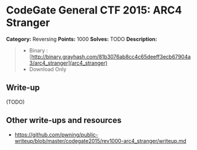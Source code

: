# CodeGate General CTF 2015: ARC4 Stranger

**Category:** Reversing
**Points:** 1000
**Solves:** TODO
**Description:** 

> - Binary : [http://binary.grayhash.com/81b3076ab8cc4c65deeff3ecb67904a3/arc4_stranger](arc4_stranger)
> - Download Only

## Write-up

(TODO)

## Other write-ups and resources

* <https://github.com/pwning/public-writeup/blob/master/codegate2015/rev1000-arc4_stranger/writeup.md>
